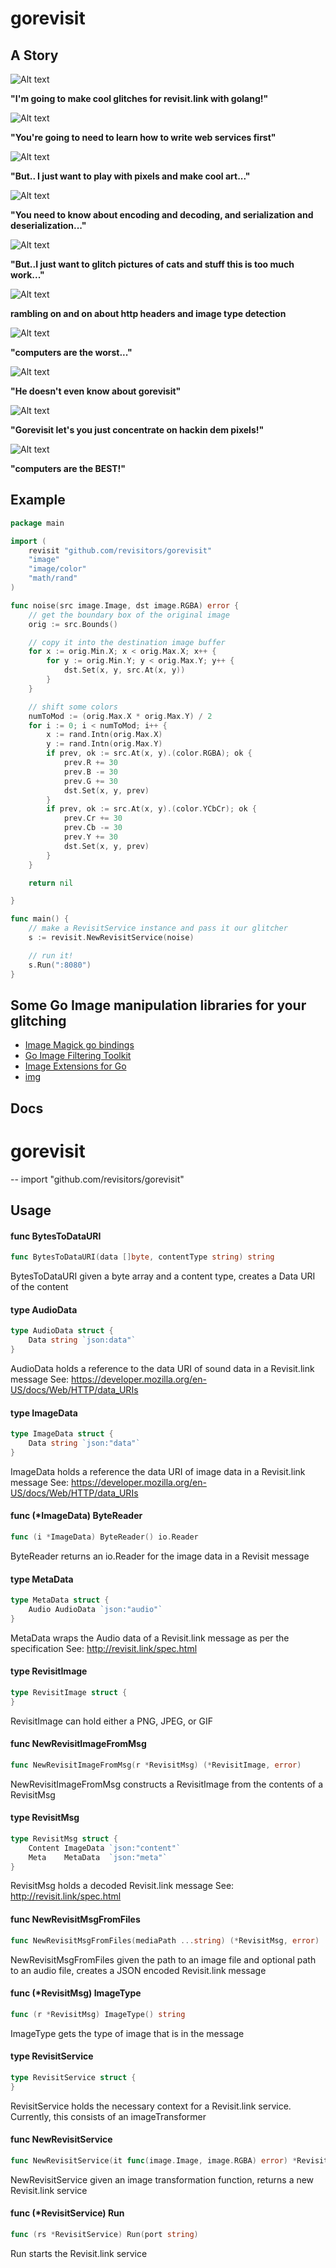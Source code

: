 gorevisit
=========

A Story
-------

![Alt text](/public/images/happyfrodo.jpg?raw=true "excited frodo")

**"I'm going to make cool glitches for revisit.link with golang!"**

![Alt text](/public/images/killjoyaragorn.jpg?raw=true "buzzkill aragorn")

**"You're going to need to learn how to write web services first"**

![Alt text](/public/images/worriedfrodo.jpg?raw=true "worried frodo")

**"But.. I just want to play with pixels and make cool art..."**

![Alt text](/public/images/killjoyaragorn.jpg?raw=true "buzzkill aragorn")

**"You need to know about encoding and decoding, and serialization and deserialization..."**

![Alt text](/public/images/scaredfrodo.jpg?raw=true "scared frodo")

 **"But..I just want to glitch pictures of cats and stuff this is too much work..."**

![Alt text](/public/images/killjoyaragorn.jpg?raw=true "buzzkill aragorn")

**rambling on and on about http headers and image type detection**

![Alt text](/public/images/sickfrodo.jpg?raw=true "sick frodo")

 **"computers are the worst..."**

![Alt text](/public/images/whataboutgorevisit.jpg?raw=true "what about gorevisit")

**"He doesn't even know about gorevisit"**

![Alt text](/public/images/helpfuleowyn.jpg?raw=true "let's tell him about it")

**"Gorevisit let's you just concentrate on hackin dem pixels!"**

![Alt text](/public/images/happyfrodo.jpg?raw=true "excited frodo")

**"computers are the BEST!"**

Example
-------
```go
package main

import (
	revisit "github.com/revisitors/gorevisit"
	"image"
	"image/color"
	"math/rand"
)

func noise(src image.Image, dst image.RGBA) error {
	// get the boundary box of the original image
	orig := src.Bounds()

	// copy it into the destination image buffer
	for x := orig.Min.X; x < orig.Max.X; x++ {
		for y := orig.Min.Y; y < orig.Max.Y; y++ {
			dst.Set(x, y, src.At(x, y))
		}
	}

	// shift some colors
	numToMod := (orig.Max.X * orig.Max.Y) / 2
	for i := 0; i < numToMod; i++ {
		x := rand.Intn(orig.Max.X)
		y := rand.Intn(orig.Max.Y)
		if prev, ok := src.At(x, y).(color.RGBA); ok {
			prev.R += 30
			prev.B -= 30
			prev.G += 30
			dst.Set(x, y, prev)
		}
		if prev, ok := src.At(x, y).(color.YCbCr); ok {
			prev.Cr += 30
			prev.Cb -= 30
			prev.Y += 30
			dst.Set(x, y, prev)
		}
	}

	return nil

}

func main() {
	// make a RevisitService instance and pass it our glitcher
	s := revisit.NewRevisitService(noise)

	// run it!
	s.Run(":8080")
}
```

Some Go Image manipulation libraries for your glitching
----------

* [Image Magick go bindings](https://github.com/gographics/imagick)
* [Go Image Filtering Toolkit](https://github.com/disintegration/gift)
* [Image Extensions for Go](https://github.com/samuel/go-imagex)
* [img](https://github.com/hawx/img)


Docs
----

# gorevisit
--
    import "github.com/revisitors/gorevisit"


## Usage

#### func  BytesToDataURI

```go
func BytesToDataURI(data []byte, contentType string) string
```
BytesToDataURI given a byte array and a content type, creates a Data URI of the
content

#### type AudioData

```go
type AudioData struct {
	Data string `json:data"`
}
```

AudioData holds a reference to the data URI of sound data in a Revisit.link
message See: https://developer.mozilla.org/en-US/docs/Web/HTTP/data_URIs

#### type ImageData

```go
type ImageData struct {
	Data string `json:"data"`
}
```

ImageData holds a reference the data URI of image data in a Revisit.link message
See: https://developer.mozilla.org/en-US/docs/Web/HTTP/data_URIs

#### func (*ImageData) ByteReader

```go
func (i *ImageData) ByteReader() io.Reader
```
ByteReader returns an io.Reader for the image data in a Revisit message

#### type MetaData

```go
type MetaData struct {
	Audio AudioData `json:"audio"`
}
```

MetaData wraps the Audio data of a Revisit.link message as per the specification
See: http://revisit.link/spec.html

#### type RevisitImage

```go
type RevisitImage struct {
}
```

RevisitImage can hold either a PNG, JPEG, or GIF

#### func  NewRevisitImageFromMsg

```go
func NewRevisitImageFromMsg(r *RevisitMsg) (*RevisitImage, error)
```
NewRevisitImageFromMsg constructs a RevisitImage from the contents of a
RevisitMsg

#### type RevisitMsg

```go
type RevisitMsg struct {
	Content ImageData `json:"content"`
	Meta    MetaData  `json:"meta"`
}
```

RevisitMsg holds a decoded Revisit.link message See:
http://revisit.link/spec.html

#### func  NewRevisitMsgFromFiles

```go
func NewRevisitMsgFromFiles(mediaPath ...string) (*RevisitMsg, error)
```
NewRevisitMsgFromFiles given the path to an image file and optional path to an
audio file, creates a JSON encoded Revisit.link message

#### func (*RevisitMsg) ImageType

```go
func (r *RevisitMsg) ImageType() string
```
ImageType gets the type of image that is in the message

#### type RevisitService

```go
type RevisitService struct {
}
```

RevisitService holds the necessary context for a Revisit.link service.
Currently, this consists of an imageTransformer

#### func  NewRevisitService

```go
func NewRevisitService(it func(image.Image, image.RGBA) error) *RevisitService
```
NewRevisitService given an image transformation function, returns a new
Revisit.link service

#### func (*RevisitService) Run

```go
func (rs *RevisitService) Run(port string)
```
Run starts the Revisit.link service
